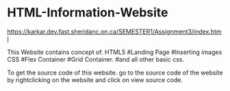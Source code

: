 # HTML-Information-Website
https://karkar.dev.fast.sheridanc.on.ca/SEMESTER1/Assignment3/index.html


This Website contains concept of.
HTML5
  #Landing Page
  #Inserting images
CSS
  #Flex Container
  #Grid Container.
  #and all other basic css.
  
  
  To get the source code of this website.
    go to the source code of the website by rightclicking on the website and click on view source code.
    
    
    
    

